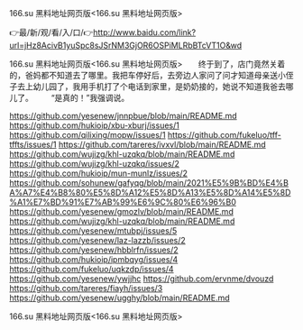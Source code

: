 166.su 黑料地址网页版<166.su 黑料地址网页版>

👉最/新/观/看/入/口/👉http://www.baidu.com/link?url=jHz8AcivB1yuSpc8sJSrNM3GjOR6OSPiMLRbBTcVT1O&wd

166.su 黑料地址网页版<166.su 黑料地址网页版>　　终于到了，店门竟然关着的，爸妈都不知道去了哪里。我把车停好后，去旁边人家问了问才知道母亲送小侄子去上幼儿园了，我用手机打了个电话到家里，是奶奶接的，她说不知道我爸去哪儿了。
　　“是真的！”我强调说。


https://github.com/yesenew/jnnpbue/blob/main/README.md
https://github.com/hukioip/xbu-xburj/issues/1
https://github.com/qilixing/mopw/issues/1
https://github.com/fukeluo/tff-tffts/issues/1
https://github.com/tareres/ivxvl/blob/main/README.md
https://github.com/wujizg/khl-uzqkq/blob/main/README.md
https://github.com/wujizg/khl-uzqkq/issues/2
https://github.com/hukioip/mun-munlz/issues/2
https://github.com/sohunew/gafyqg/blob/main/2021%E5%9B%BD%E4%BA%A7%E4%B8%80%E5%8D%A12%E5%8D%A13%E5%8D%A14%E5%8D%A1%E7%BD%91%E7%AB%99%E6%9C%80%E6%96%B0
https://github.com/yesenew/gmozlv/blob/main/README.md
https://github.com/wujizg/khl-uzqkq/blob/main/README.md
https://github.com/yesenew/mtubpj/issues/5
https://github.com/yesenew/laz-lazzb/issues/2
https://github.com/yesenew/hbblrfn/issues/2
https://github.com/hukioip/ipmbqyg/issues/4
https://github.com/fukeluo/uqkzdp/issues/4
https://github.com/yesenew/ywjjhc
https://github.com/ervnme/dvouzd
https://github.com/tareres/fiayh/issues/3
https://github.com/yesenew/ugghy/blob/main/README.md

166.su 黑料地址网页版&lt;166.su 黑料地址网页版>
